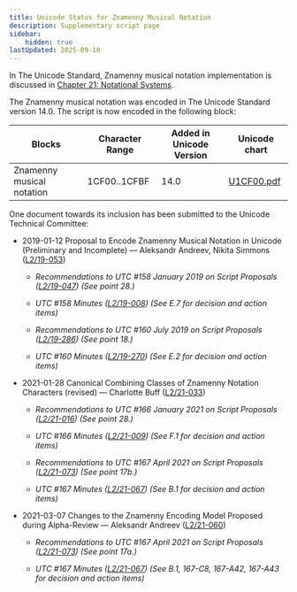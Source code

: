 ```yaml
---
title: Unicode Status for Znamenny Musical Notation
description: Supplementary script page
sidebar:
    hidden: true
lastUpdated: 2025-09-10
---
```


In The Unicode Standard, Znamenny musical notation implementation is discussed in [Chapter 21: Notational Systems](https://www.unicode.org/versions/latest/core-spec/chapter-21/#G35157).

[comment]: # (end of intro)

[comment]: # (start of blocks)

The Znamenny musical notation was encoded in The Unicode Standard version 14.0. The script is now encoded in the following block:

| Blocks | Character Range | Added in Unicode Version | Unicode chart |
| ------ | --------------- | ------------------------ | ------------- |
| Znamenny musical notation | 1CF00..1CFBF | 14.0 | [U1CF00.pdf](http://www.unicode.org/charts/PDF/U1CF00.pdf) |

[comment]: # (end of blocks)

[comment]: # (start of chars)



[comment]: # (end of chars)

[comment]: # (start of rest)

One document towards its inclusion has been submitted to the Unicode Technical Committee:

- 2019-01-12 Proposal to Encode Znamenny Musical Notation in Unicode (Preliminary and Incomplete) — Aleksandr Andreev, Nikita Simmons ([L2/19-053](http://www.unicode.org/cgi-bin/GetMatchingDocs.pl?L2/19-053))

  - _Recommendations to UTC #158 January 2019 on Script Proposals ([L2/19-047](https://www.unicode.org/L2/L2019/19047-script-adhoc-recs.pdf)) (See point 28.)_

  - _UTC #158 Minutes ([L2/19-008](https://www.unicode.org/L2/L2019/19008.htm)) (See E.7 for decision and action items)_

  - _Recommendations to UTC #160 July 2019 on Script Proposals ([L2/19-286](https://www.unicode.org/L2/L2019/19286-script-recs.pdf)) (See point 18.)_

  - _UTC #160 Minutes ([L2/19-270](https://www.unicode.org/L2/L2019/19270.htm)) (See E.2 for decision and action items)_

- 2021-01-28 Canonical Combining Classes of Znamenny Notation Characters (revised) — Charlotte Buff ([L2/21-033](http://www.unicode.org/cgi-bin/GetMatchingDocs.pl?L2/21-033))

  - _Recommendations to UTC #166 January 2021 on Script Proposals ([L2/21-016](https://www.unicode.org/L2/L2021/21016r-script-adhoc-rept.pdf)) (See point 28.)_

  - _UTC #166 Minutes ([L2/21-009](https://www.unicode.org/L2/L2021/21009.htm)) (See F.1 for decision and action items)_

  - _Recommendations to UTC #167 April 2021 on Script Proposals ([L2/21-073](http://www.unicode.org/L2/L2021/21073-script-adhoc-rept.pdf)) (See point 17b.)_

  - _UTC #167 Minutes ([L2/21-067](https://www.unicode.org/L2/L2021/21066.htm)) (See B.1 for decision and action items)_

- 2021-03-07 Changes to the Znamenny Encoding Model Proposed during Alpha-Review — Aleksandr Andreev ([L2/21-060](http://www.unicode.org/cgi-bin/GetMatchingDocs.pl?L2/21-060))

  - _Recommendations to UTC #167 April 2021 on Script Proposals ([L2/21-073](http://www.unicode.org/L2/L2021/21073-script-adhoc-rept.pdf)) (See point 17a.)_

  - _UTC #167 Minutes ([L2/21-067](https://www.unicode.org/L2/L2021/21066.htm)) (See B.1, 167-C8, 167-A42, 167-A43 for decision and action items)_
